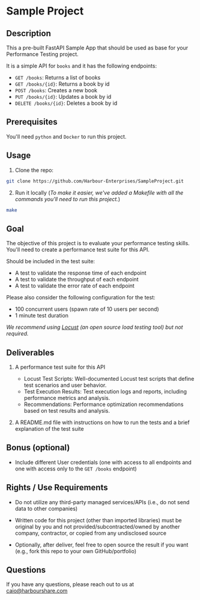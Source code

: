 # Sample Project

## Description

This a pre-built FastAPI Sample App that should be used as base for your Performance Testing project.

It is a simple API for `books` and it has the following endpoints:

- `GET /books`: Returns a list of books
- `GET /books/{id}`: Returns a book by id
- `POST /books`: Creates a new book
- `PUT /books/{id}`: Updates a book by id
- `DELETE /books/{id}`: Deletes a book by id

## Prerequisites

You'll need `python` and `Docker` to run this project.

## Usage

1. Clone the repo:

```bash
git clone https://github.com/Harbour-Enterprises/SampleProject.git
```

2. Run it locally (_To make it easier, we've added a Makefile with all the commands you'll need to run this project._)

```bash
make
```

## Goal

The objective of this project is to evaluate your performance testing skills. You'll need to create a performance test suite for this API.

Should be included in the test suite:

- A test to validate the response time of each endpoint
- A test to validate the throughput of each endpoint
- A test to validate the error rate of each endpoint

Please also consider the following configuration for the test:

- 100 concurrent users (spawn rate of 10 users per second)
- 1 minute test duration

_We recommend using [Locust](https://github.com/locustio/locust) (an open source load testing tool) but not required._

## Deliverables

1. A performance test suite for this API

   - Locust Test Scripts: Well-documented Locust test scripts that define test scenarios and user behavior.
   - Test Execution Results: Test execution logs and reports, including performance metrics and analysis.
   - Recommendations: Performance optimization recommendations based on test results and analysis.

2. A README.md file with instructions on how to run the tests and a brief explanation of the test suite

## Bonus (optional)

- Include different User credentials (one with access to all endpoints and one with access only to the `GET /books` endpoint)

## Rights / Use Requirements

- Do not utilize any third-party managed services/APIs (i.e., do not send data to other companies)

- Written code for this project (other than imported libraries) must be original by you and not provided/subcontracted/owned by another company, contractor, or copied from any undisclosed source

- Optionally, after deliver, feel free to open source the result if you want (e.g., fork this repo to your own GitHub/portfolio)

## Questions

If you have any questions, please reach out to us at [caio@harbourshare.com](mailto:caio@harbourshare.com)

